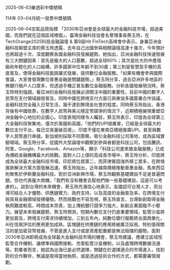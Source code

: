 
2025-06-03樂透彩中獎號碼

                                
114年 03~04月統一發票中獎號碼
                             
2025-06-04空氣品質指標
                              「2030年亞洲會是全球最大的金融科技市場，超過美國，而我們就在這個區域裡面」，臺灣金融科技協會名譽理事長蔡玉玲，在TechOrange2025科技金融論壇 & 第9屆Hit FinTech高峰會中表示。身兼亞洲金融科技聯盟主席的蔡玉玲透露，去年自己出國參與相關論壇高達十幾次，今年預計也將超過十次，深度觀察各國金融科技發展趨勢。她指出，亞洲金融科技快速發展有三大關鍵因素：首先是龐大的人口基數，超過全球60%；其次是壯大的中產階級和年輕化的人口結構，許多國家中位年齡不到30歲；第三則是智慧型手機的高度普及，使得金融科技能跳躍式發展，提供數位金融服務。「如果有機會參與國際會議，大家會發現數位普惠金融是關鍵趨勢。」蔡玉玲分享，過去亞洲許多地區的無銀行帳戶人口眾多，但透過手機正普及數位金融服務。分析各國發展現況時，蔡玉玲特別強調，看亞洲的金融科技發展必須關注中國的重要性，目前中國的數字人民幣在支付領域越發普及，同時中國在跨境支付方面已與東協多國簽署合作協議，金融科技完全融入日常生活，幾乎達到無現金社會的程度。同時蔡玉玲指出，香港背後有中國依靠，在數字人民幣與美元穩定幣競爭的情況下，近期積極展現重塑亞洲金融中心地位的企圖心。印度表現同樣令人矚目，蔡玉玲表示，印度為全球第三大金融科技聚集地，僅次於美國和英國，「他們的UPI很厲害，已經是全球最大的數位支付平台，每日交易量破百億」，印度不僅在東南亞積極推廣UPI，甚至與數字人民幣進行串接。新加坡則採取不同策略，吸引金融科技公司落地，成為區域實驗場域。蔡玉玲分享，從國外大型論壇中觀察到參與者都是科技公司，包括騰訊、阿里、Google、Facebook、Amazon等，顯示「科技公司進來搶金融服務」已成為傳統金融機構最大的挑戰。面對人口上億的高成長市場中，蔡玉玲分析，印度將成為全球最大金融科技市場，印尼將位居第二，而菲律賓因海外移工眾多，在跨境匯款解決方案方面發展迅速。蔡玉玲指出，近年越南積極推動普惠金融，馬來西亞則聚焦於伊斯蘭金融科技。對於亞洲新興市場，蔡玉玲觀察基礎建設不足是普遍問題，但也代表龐大商機，「我們有沒有機會去幫他們做一些基礎建設，這是可以考慮的」。談到台灣的未來機會，蔡玉玲充滿信心地表示，各國認可台灣人才，而台灣可結合人才優勢、供應鏈實力、政府支持，以及高度的金融普及率，在跨境支付與貿易金融領域發揮優勢。然而挑戰也不容忽視，蔡玉玲直言，台灣新創取得金融執照難度較高，時間成本昂貴，加上傳統銀行競爭力強大，新創企業面臨不小壓力。展望未來發展趨勢，蔡玉玲預測，短期內數位支付仍是重要領域，監管沙盒將更加普及，跨境支付需求持續增加，三到五年內，純數位銀行服務將全面商業化，AI在信用評估的應用更加成熟，區塊鏈在供應鏈的應用將被廣泛採用，特別值得關注的是加密貨幣發展，不管是進入支付或是資產配置都是無法阻擋的趨勢。面對2030年亞洲即將成為全球最大金融科技市場的機會，蔡玉玲建議，應建立區域性監管合作機制、讓標準與國際接軌、完善監管沙盒機制，以及處理跨境數據流通等。對業者而言，她認為出海已是必然選擇，關鍵在於選擇適合的市場進入，找到對的合作夥伴，無論是取得當地執照，或是透過技術合作的方式，都需要審慎規劃。